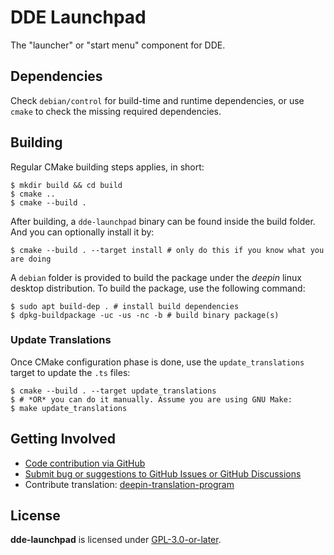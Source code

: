 # DDE Launchpad

The "launcher" or "start menu" component for DDE.

## Dependencies

Check `debian/control` for build-time and runtime dependencies, or use `cmake` to check the missing required dependencies.

## Building

Regular CMake building steps applies, in short:

```shell
$ mkdir build && cd build
$ cmake ..
$ cmake --build .
```

After building, a `dde-launchpad` binary can be found inside the build folder. And you can optionally install it by:

```shell
$ cmake --build . --target install # only do this if you know what you are doing
```

A `debian` folder is provided to build the package under the *deepin* linux desktop distribution. To build the package, use the following command:

```shell
$ sudo apt build-dep . # install build dependencies
$ dpkg-buildpackage -uc -us -nc -b # build binary package(s)
```

### Update Translations

Once CMake configuration phase is done, use the `update_translations` target to update the `.ts` files:

```shell
$ cmake --build . --target update_translations
$ # *OR* you can do it manually. Assume you are using GNU Make:
$ make update_translations
```

## Getting Involved

- [Code contribution via GitHub](https://github.com/linuxdeepin/dde-launchpad/)
- [Submit bug or suggestions to GitHub Issues or GitHub Discussions](https://github.com/linuxdeepin/developer-center/issues/new/choose)
- Contribute translation: [deepin-translation-program](https://www.deepin.org/index/zh/docs/sig/sig/deepin-translation-program/README.md)

## License

**dde-launchpad** is licensed under [GPL-3.0-or-later](LICENSE).
